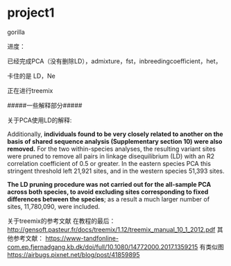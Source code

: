 # project1
gorilla

进度：

已经完成PCA（没有删除LD），admixture，fst，inbreedingcoefficient，het，

卡住的是 LD，Ne

正在进行treemix


#####一些解释部分#####

关于PCA使用LD的解释:

Additionally, **individuals found to be very closely related to another on the basis of shared sequence analysis (Supplementary section 10) were also removed.** For the two within-species analyses, the resulting variant sites were pruned to remove all pairs in linkage disequilibrium (LD) with an R2 correlation coefficient of 0.5 or greater. In the eastern species PCA this stringent threshold left 21,921 sites, and in the western species 51,393 sites. 

**The LD pruning procedure was not carried out for the all-sample PCA across both species, to avoid excluding sites corresponding to fixed differences between the species**; as a result a much larger number of sites, 11,780,090, were included.


关于treemix的参考文献
在教程的最后：
http://gensoft.pasteur.fr/docs/treemix/1.12/treemix_manual_10_1_2012.pdf
其他参考文献：
https://www-tandfonline-com.ep.fjernadgang.kb.dk/doi/full/10.1080/14772000.2017.1359215  有类似图
https://airbugs.pixnet.net/blog/post/41859895
